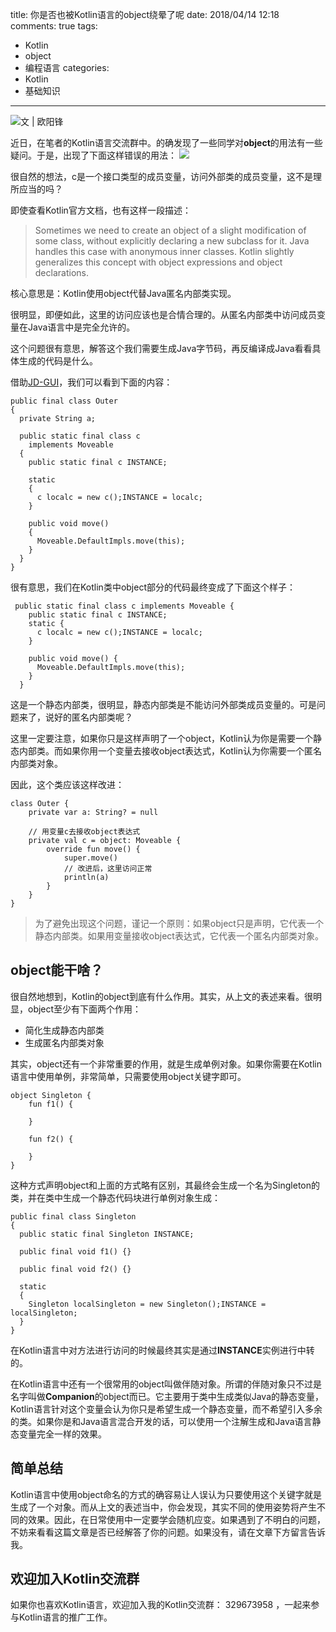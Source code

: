 title: 你是否也被Kotlin语言的object绕晕了呢
date: 2018/04/14 12:18
comments: true
tags:
- Kotlin
- object
- 编程语言
categories:
- Kotlin
- 基础知识
---

![文 | 欧阳锋](https://upload-images.jianshu.io/upload_images/703764-499d2f2f3e299b80.jpg?imageMogr2/auto-orient/strip%7CimageView2/2/w/1240)

近日，在笔者的Kotlin语言交流群中。的确发现了一些同学对**object**的用法有一些疑问。于是，出现了下面这样错误的用法：
![](https://upload-images.jianshu.io/upload_images/703764-a0f15e2bb073278a.png?imageMogr2/auto-orient/strip%7CimageView2/2/w/1240)

很自然的想法，c是一个接口类型的成员变量，访问外部类的成员变量，这不是理所应当的吗？

即使查看Kotlin官方文档，也有这样一段描述：
>Sometimes we need to create an object of a slight modification of some class, without explicitly declaring a new subclass for it. Java handles this case with anonymous inner classes. Kotlin slightly generalizes this concept with object expressions and object declarations.

核心意思是：Kotlin使用object代替Java匿名内部类实现。

很明显，即便如此，这里的访问应该也是合情合理的。从匿名内部类中访问成员变量在Java语言中是完全允许的。

这个问题很有意思，解答这个我们需要生成Java字节码，再反编译成Java看看具体生成的代码是什么。

借助[JD-GUI](http://jd.benow.ca/)，我们可以看到下面的内容：

```
public final class Outer
{
  private String a;

  public static final class c
    implements Moveable
  {
    public static final c INSTANCE;
    
    static
    {
      c localc = new c();INSTANCE = localc;
    }
    
    public void move()
    {
      Moveable.DefaultImpls.move(this);
    }
  }
}
```

很有意思，我们在Kotlin类中object部分的代码最终变成了下面这个样子：

```
 public static final class c implements Moveable {
    public static final c INSTANCE;
    static {
      c localc = new c();INSTANCE = localc;
    }
    
    public void move() {
      Moveable.DefaultImpls.move(this);
    }
  }
```

这是一个静态内部类，很明显，静态内部类是不能访问外部类成员变量的。可是问题来了，说好的匿名内部类呢？

这里一定要注意，如果你只是这样声明了一个object，Kotlin认为你是需要一个静态内部类。而如果你用一个变量去接收object表达式，Kotlin认为你需要一个匿名内部类对象。

因此，这个类应该这样改进：

```
class Outer {
    private var a: String? = null
    
    // 用变量c去接收object表达式
    private val c = object: Moveable {
        override fun move() {
            super.move()
            // 改进后，这里访问正常
            println(a)
        }
    }
}
```

>为了避免出现这个问题，谨记一个原则：如果object只是声明，它代表一个静态内部类。如果用变量接收object表达式，它代表一个匿名内部类对象。

## object能干啥？
很自然地想到，Kotlin的object到底有什么作用。其实，从上文的表述来看。很明显，object至少有下面两个作用：
* 简化生成静态内部类
* 生成匿名内部类对象

其实，object还有一个非常重要的作用，就是生成单例对象。如果你需要在Kotlin语言中使用单例，非常简单，只需要使用object关键字即可。

```
object Singleton {
    fun f1() {
        
    }
    
    fun f2() {
        
    }
}
```

这种方式声明object和上面的方式略有区别，其最终会生成一个名为Singleton的类，并在类中生成一个静态代码块进行单例对象生成：

```
public final class Singleton
{
  public static final Singleton INSTANCE;
  
  public final void f1() {}
  
  public final void f2() {}
  
  static
  {
    Singleton localSingleton = new Singleton();INSTANCE = localSingleton;
  }
}
```

在Kotlin语言中对方法进行访问的时候最终其实是通过**INSTANCE**实例进行中转的。

在Kotlin语言中还有一个很常用的object叫做伴随对象。所谓的伴随对象只不过是名字叫做**Companion**的object而已。它主要用于类中生成类似Java的静态变量，Kotlin语言针对这个变量会认为你只是希望生成一个静态变量，而不希望引入多余的类。如果你是和Java语言混合开发的话，可以使用一个注解生成和Java语言静态变量完全一样的效果。

## 简单总结
Kotlin语言中使用object命名的方式的确容易让人误认为只要使用这个关键字就是生成了一个对象。而从上文的表述当中，你会发现，其实不同的使用姿势将产生不同的效果。因此，在日常使用中一定要学会随机应变。如果遇到了不明白的问题，不妨来看看这篇文章是否已经解答了你的问题。如果没有，请在文章下方留言告诉我。

## 欢迎加入Kotlin交流群
如果你也喜欢Kotlin语言，欢迎加入我的Kotlin交流群： 329673958 ，一起来参与Kotlin语言的推广工作。
